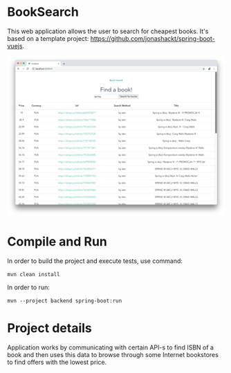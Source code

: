 # BookSearch

This web application allows the user to search for cheapest books.
It's based on a template project: https://github.com/jonashackt/spring-boot-vuejs.

[screenshot]: https://raw.githubusercontent.com/whryniewski/booksearch/master/screenshot.png
![Screenshot of BookSearch][screenshot]

# Compile and Run

In order to build the project and execute tests, use command:
```shell
mvn clean install
```
In order to run:
```shell
mvn --project backend spring-boot:run
```

# Project details

Application works by communicating with certain API-s to find ISBN of a book and then uses this data to browse through
some Internet bookstores to find offers with the lowest price.



